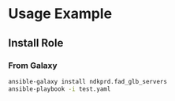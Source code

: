 # Usage Example

## Install Role

### From Galaxy

```bash
ansible-galaxy install ndkprd.fad_glb_servers
ansible-playbook -i test.yaml
```
